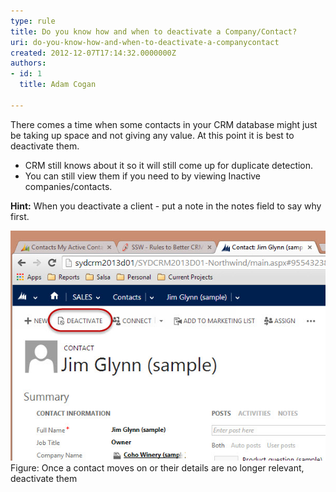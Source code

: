 ```yaml
---
type: rule
title: Do you know how and when to deactivate a Company/Contact?
uri: do-you-know-how-and-when-to-deactivate-a-companycontact
created: 2012-12-07T17:14:32.0000000Z
authors:
- id: 1
  title: Adam Cogan

---
```


There comes a time when some contacts in your CRM database might just be taking up space and not giving any value. At this point it is best to deactivate them. 
- CRM still knows about it so it will still come up for duplicate detection.
- You can still view them if you need to by viewing Inactive companies/contacts.


**Hint:** When you deactivate a client - put a note in the notes field to say           why first.


![](CRM-DeactivateContact.jpg)
​​​​​Figure: Once a contact moves on or their details are no longer relevant, deactivate them
